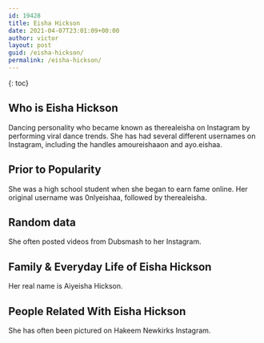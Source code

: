 ```yaml
---
id: 19428
title: Eisha Hickson
date: 2021-04-07T23:01:09+00:00
author: victor
layout: post
guid: /eisha-hickson/
permalink: /eisha-hickson/
---
```



{: toc}


## Who is Eisha Hickson



Dancing personality who became known as therealeisha on Instagram by performing viral dance trends. She has had several different usernames on Instagram, including the handles amoureishaaon and ayo.eishaa. 

                
                
                
## Prior to Popularity



She was a high school student when she began to earn fame online. Her original username was 0nlyeishaa, followed by therealeisha.

                
                
                
## Random data



She often posted videos from Dubsmash to her Instagram. 

                
                
                
## Family & Everyday Life of Eisha Hickson



Her real name is Aiyeisha Hickson.

                
                
                
## People Related With Eisha Hickson



She has often been pictured on Hakeem Newkirks Instagram.

                
              
            
          
          
          